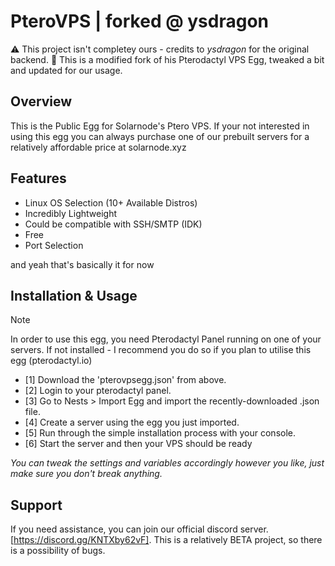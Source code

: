 # PteroVPS | forked @ ysdragon

⚠️ This project isn't completey ours - credits to *ysdragon* for the original backend.
📌 This is a modified fork of his Pterodactyl VPS Egg, tweaked a bit and updated for our usage.

## Overview

This is the Public Egg for Solarnode's Ptero VPS.
If your not interested in using this egg you can always purchase one of our prebuilt servers for a relatively affordable price at solarnode.xyz

## Features
- Linux OS Selection (10+ Available Distros)
- Incredibly Lightweight
- Could be compatible with SSH/SMTP (IDK)
- Free
- Port Selection

and yeah that's basically it for now

## Installation & Usage
> [!NOTE]  
> In order to use this egg, you need Pterodactyl Panel running on one of your servers.
> If not installed - I recommend you do so if you plan to utilise this egg (pterodactyl.io)

- [1] Download the 'pterovpsegg.json' from above.
- [2] Login to your pterodactyl panel.
- [3] Go to Nests > Import Egg and import the recently-downloaded .json file.
- [4] Create a server using the egg you just imported.
- [5] Run through the simple installation process with your console.
- [6] Start the server and then your VPS should be ready

*You can tweak the settings and variables accordingly however you like, just make sure you don't break anything.*

## Support
If you need assistance, you can join our official discord server.[https://discord.gg/KNTXby62vF].
This is a relatively BETA project, so there is a possibility of bugs.
